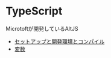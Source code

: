# TypeScript

Microtoftが開発しているAltJS

* [セットアップと開発環境とコンパイル](Doc/setupAndOthers.md)
* [変数](Doc/variable.md)

